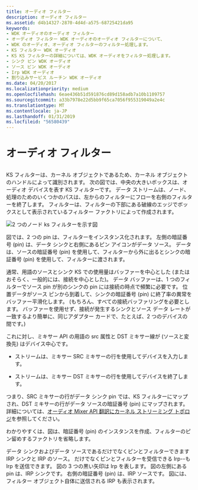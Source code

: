 ```yaml
---
title: オーディオ フィルター
description: オーディオ フィルター
ms.assetid: d4b14327-2870-4d4d-a575-68725421da95
keywords:
- WDK オーディオのオーディオ フィルター
- オーディオ フィルター WDK オーディオのオーディオ フィルターについて、
- WDK のオーディオ、オーディオ フィルターのフィルター処理します。
- KS フィルター WDK オーディオ
- KS KS フィルターの詳細については、WDK オーディオをフィルター処理します。
- シンク ピン WDK オーディオ
- ソース ピン WDK オーディオ
- Irp WDK オーディオ
- 割り込みサービス ルーチン WDK オーディオ
ms.date: 04/20/2017
ms.localizationpriority: medium
ms.openlocfilehash: 6eae436b51d591876cd89d158adb7a10b1109757
ms.sourcegitcommit: a33b7978e22d5bb9f65ca7056f955319049a2e4c
ms.translationtype: MT
ms.contentlocale: ja-JP
ms.lasthandoff: 01/31/2019
ms.locfileid: "56580439"
---
```

# <a name="audio-filters"></a>オーディオ フィルター


## <span id="audio_filters"></span><span id="AUDIO_FILTERS"></span>


KS フィルターは、カーネル オブジェクトであるため、カーネル オブジェクトのハンドルによって識別されます。 次の図では、中央の大きいボックスは、オーディオ デバイスを表す KS フィルターです。 データ ストリームは、ノード、処理のためのいくつかのパスは、左からのフィルターにフローを右側のフィルターを終了します。 フィルターは、フィルターの下部にある破線のエッジでボックスとして表示されているフィルター ファクトリによって作成されます。

![2 つのノード ks フィルターを示す図](images/filter-1.png)

図では、2 つの pin は、フィルターをインスタンス化されます。 左側の暗証番号 (pin) は、データ シンクと右側にあるピン アイコンがデータ ソース。 データは、ソースの暗証番号 (pin) を使用して、フィルターから外に出るとシンクの暗証番号 (pin) を使用して、フィルターに渡されます。

通常、用語のソースとシンク KS での使用量はバッファーを中心とした (またはおそらく、一般的には、接続を中心とした)。 データ バッファーは、1 つのフィルターでソース pin が別のシンクの pin には接続の時点で頻繁に必要です。 位置データがソース ピンから到着して、シンクの暗証番号 (pin) に終了率の異常をバッファー平滑化します。 (もちろん、すべての接続バッファリングを必要とします。 バッファーを使用せず、接続が発生するシンクとソース データ レートが一致するより簡単に、同じアダプター カードで、たとえば、2 つのデバイスの間です。)

これに対し、ミキサー API の用語の src 属性と DST ミキサー線が (ソースと変換先) はデバイス中心です。

-   ストリームは、ミキサー SRC ミキサーの行を使用してデバイスを入力します。

-   ストリームは、ミキサー DST ミキサーの行を使用してデバイスを終了します。

つまり、SRC ミキサーの行がデータ シンク pin では、KS フィルターにマップされ、DST ミキサーの行がデータ ソースの暗証番号 (pin) にマップされます。 詳細については、[オーディオ Mixer API 翻訳にカーネル ストリーミング トポロジ](kernel-streaming-topology-to-audio-mixer-api-translation.md)を参照してください。

わかりやすくは、図は、暗証番号 (pin) のインスタンスを作成、フィルターのピン留めするファクトリを省略します。

データ シンクおよびデータ ソースであるだけでなくピンとフィルターできます IRP シンクと IRP のソース。 だけでなくピンとフィルターを受信できる Irp--も Irp を送信できます。 図の 3 つの黒い矢印は Irp を表します。 図の左側にある pin は、IRP シンクです。 右側の暗証番号 (pin) は、IRP ソースです。 図には、フィルター オブジェクト自体に送信される IRP も表示されます。

 

 




